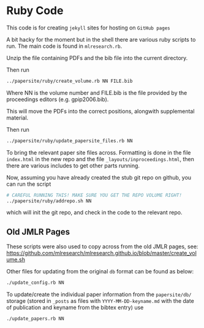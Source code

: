 # Ruby Code

This code is for creating `jekyll` sites for hosting on `GitHub pages`


A bit hacky for the moment but in the shell there are various ruby scripts to run. The main code is found in `mlresearch.rb`. 

Unzip the file containing PDFs and the bib file into the current
directory.

Then run

```bash
../papersite/ruby/create_volume.rb NN FILE.bib
```

Where NN is the volume number and FILE.bib is the file provided by the
proceedings editors (e.g. gpip2006.bib).

This will move the PDFs into the correct positions, alongwith
supplemental material.

Then run

```bash
../papersite/ruby/update_papersite_files.rb NN
```

To bring the relevant paper site files across. Formatting is done in the file `index.html` in the new repo and the file `_layouts/inproceedings.html`, then there are various includes to get other parts running. 

Now, assuming you have already created the stub git repo on github,
you can run the script
```bash
# CAREFUL RUNNING THIS! MAKE SURE YOU GET THE REPO VOLUME RIGHT!
../papersite/ruby/addrepo.sh NN
```
which will init the git repo, and check in the code to the relevant
repo. 


## Old JMLR Pages

These scripts were also used to copy across from the old JMLR pages,
see: https://github.com/mlresearch/mlresearch.github.io/blob/master/create_volume.sh

Other files for updating from the original `db` format can be found as
below:

```bash
./update_config.rb NN
```

To update/create the individual paper information from the
`papersite/db/` storage  (stored in  `_posts` as files with `YYYY-MM-DD-keyname.md` with the date of publication and keyname from the bibtex entry) use

```bash
./update_papers.rb NN
```

